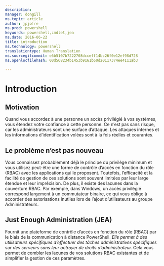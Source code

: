 ```yaml
---
description: 
manager: dongill
ms.topic: article
author: jpjofre
ms.prod: powershell
keywords: powershell,cmdlet,jea
ms.date: 2016-06-22
title: introduction
ms.technology: powershell
translationtype: Human Translation
ms.sourcegitcommit: e6b5107b7222708dcceff14bc26f0e12ef98d728
ms.openlocfilehash: 00d568234b1453b9161b60d20117374ee4111ab3

---
```


# Introduction

##  **Motivation**  
Quand vous accordez à une personne un accès privilégié à vos systèmes, vous étendez votre confiance à cette personne.
Ce n’est pas sans risque, car les administrateurs sont une surface d’attaque.
Les attaques internes et les informations d’identification volées sont à la fois réelles et courantes.

##  **Le problème n’est pas nouveau**  
Vous connaissez probablement déjà le principe du privilège minimum et vous utilisez peut-être une forme de contrôle d’accès en fonction du rôle (RBAC) avec les applications qui le proposent.
Toutefois, l’efficacité et la facilité de gestion de ces solutions sont souvent limitées par leur large étendue et leur imprécision.
De plus, il existe des lacunes dans la couverture RBAC.
Par exemple, dans Windows, un accès privilégié correspond largement à un commutateur binaire, ce qui vous oblige à accorder des autorisations inutiles lors de l’ajout d’utilisateurs au groupe Administrateurs.

##  **Just Enough Administration (JEA)** 
Fournit une plateforme de contrôle d’accès en fonction du rôle (RBAC) par le biais de la communication à distance PowerShell.
*Elle permet à des utilisateurs spécifiques d’effectuer des tâches administratives spécifiques sur des serveurs sans leur octroyer de droits d’administrateur.*
Cela vous permet de combler les lacunes de vos solutions RBAC existantes et de simplifier la gestion de ces paramètres.




<!--HONumber=Jul16_HO1-->


